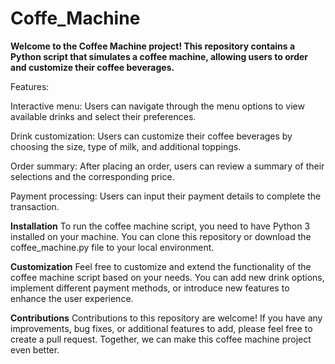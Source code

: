# Coffe_Machine
**Welcome to the Coffee Machine project! This repository contains a Python script that simulates a coffee machine, allowing users to order and customize their coffee beverages.**

Features:

Interactive menu: Users can navigate through the menu options to view available drinks and select their preferences.

Drink customization: Users can customize their coffee beverages by choosing the size, type of milk, and additional toppings.

Order summary: After placing an order, users can review a summary of their selections and the corresponding price.

Payment processing: Users can input their payment details to complete the transaction.

**Installation**
To run the coffee machine script, you need to have Python 3 installed on your machine. You can clone this repository or download the coffee_machine.py file to your local environment.

**Customization**
Feel free to customize and extend the functionality of the coffee machine script based on your needs. You can add new drink options, 
implement different payment methods, or introduce new features to enhance the user experience.

**Contributions**
Contributions to this repository are welcome! If you have any improvements, bug fixes, or additional features to add, please feel free to create a pull request.
Together, we can make this coffee machine project even better.
